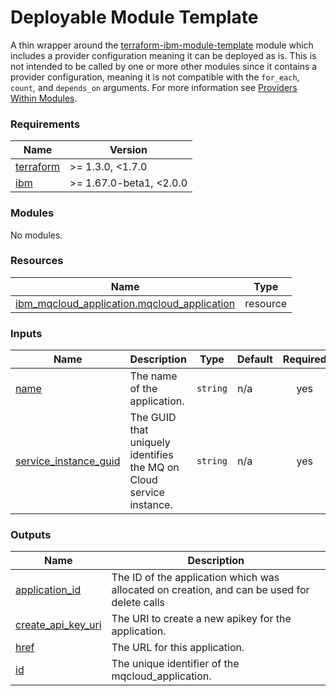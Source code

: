 <!-- Update the title -->
# Deployable Module Template

<!-- Update the below text with the name of the module  -->

A thin wrapper around the [terraform-ibm-module-template](../../) module which includes a provider configuration meaning it can be deployed as is.
This is not intended to be called by one or more other modules since it contains a provider configuration, meaning it is not compatible with the `for_each`, `count`, and `depends_on` arguments. For more information see [Providers Within Modules](https://developer.hashicorp.com/terraform/language/modules/develop/providers).

<!-- The following content is automatically populated by the pre-commit hook -->
<!-- BEGINNING OF PRE-COMMIT-TERRAFORM DOCS HOOK -->
### Requirements

| Name | Version |
|------|---------|
| <a name="requirement_terraform"></a> [terraform](#requirement\_terraform) | >= 1.3.0, <1.7.0 |
| <a name="requirement_ibm"></a> [ibm](#requirement\_ibm) | >= 1.67.0-beta1, <2.0.0 |

### Modules

No modules.

### Resources

| Name | Type |
|------|------|
| [ibm_mqcloud_application.mqcloud_application](https://registry.terraform.io/providers/ibm-cloud/ibm/latest/docs/resources/mqcloud_application) | resource |

### Inputs

| Name | Description | Type | Default | Required |
|------|-------------|------|---------|:--------:|
| <a name="input_name"></a> [name](#input\_name) | The name of the application. | `string` | n/a | yes |
| <a name="input_service_instance_guid"></a> [service\_instance\_guid](#input\_service\_instance\_guid) | The GUID that uniquely identifies the MQ on Cloud service instance. | `string` | n/a | yes |

### Outputs

| Name | Description |
|------|-------------|
| <a name="output_application_id"></a> [application\_id](#output\_application\_id) | The ID of the application which was allocated on creation, and can be used for delete calls |
| <a name="output_create_api_key_uri"></a> [create\_api\_key\_uri](#output\_create\_api\_key\_uri) | The URI to create a new apikey for the application. |
| <a name="output_href"></a> [href](#output\_href) | The URL for this application. |
| <a name="output_id"></a> [id](#output\_id) | The unique identifier of the mqcloud\_application. |
<!-- END OF PRE-COMMIT-TERRAFORM DOCS HOOK -->
